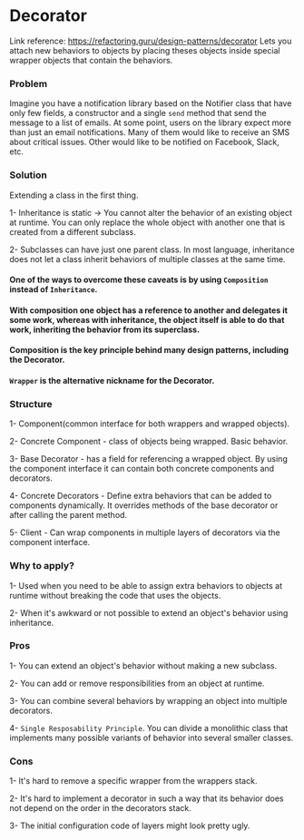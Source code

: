 # Decorator
Link reference: https://refactoring.guru/design-patterns/decorator
Lets you attach new behaviors to objects by placing theses objects inside special wrapper objects that contain the behaviors.

### Problem
Imagine you have a notification library based on the Notifier class that have only few fields, a constructor and a single ```send``` method that send the message to a list of emails. At some point, users on the library expect more than just an email notifications. Many of them would like to receive an SMS about critical issues. Other would like to be notified on Facebook, Slack, etc.

### Solution
Extending a class in the first thing.

  1- Inheritance is static -> You cannot alter the behavior of an existing object at runtime. You can only replace the whole object with another one that is created from a different subclass.

  2- Subclasses can have just one parent class. In most language, inheritance does not let a class inherit behaviors of multiple classes at the same time.
  
#### One of the ways to overcome these caveats is by using ```Composition``` instead of ```Inheritance```.

#### With composition one object has a reference to another and delegates it some work, whereas with inheritance, the object itself is able to do that work, inheriting the behavior from its superclass.

#### Composition is the key principle behind many design patterns, including the Decorator.

#### ```Wrapper``` is the alternative nickname for the Decorator.


### Structure
  1- Component(common interface for both wrappers and wrapped objects).
  
  2- Concrete Component - class of objects being wrapped. Basic behavior.
  
  3- Base Decorator - has a field for referencing a wrapped object. By using the component interface it can contain both concrete components and decorators.
  
  4- Concrete Decorators - Define extra behaviors that can be added to components dynamically. It overrides methods of the base decorator or after calling the parent method.
  
  5- Client - Can wrap components in multiple layers of decorators via the component interface.
  
### Why to apply?
  1- Used when you need to be able to assign extra behaviors to objects at runtime without breaking the code that uses the objects.
  
  2- When it's awkward or not possible to extend an object's behavior using inheritance.


### Pros
  1- You can extend an object's behavior without making a new subclass.
  
  2- You can add or remove responsibilities from an object at runtime.
  
  3- You can combine several behaviors by wrapping an object into multiple decorators.
  
  4- ```Single Resposability Principle```. You can divide a monolithic class that implements many possible variants of behavior into several smaller classes.

### Cons
  1- It's hard to remove a specific wrapper from the wrappers stack.
  
  2- It's hard to implement a decorator in such a way that its behavior does not depend on the order in the decorators stack.
  
  3- The initial configuration code of layers might look pretty ugly.
